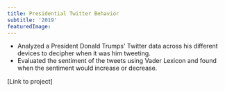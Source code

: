 ```yaml
---
title: Presidential Twitter Behavior
subtitle: '2019'
featuredImage:
---
```

* Analyzed a President Donald Trumps' Twitter data across his different devices to decipher when it was him tweeting.
* Evaluated the sentiment of the tweets using Vader Lexicon and found when the sentiment would increase or decrease.

[Link to project]
